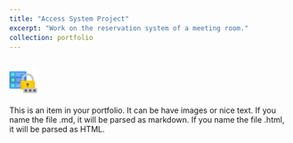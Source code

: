 ```yaml
---
title: "Access System Project"
excerpt: "Work on the reservation system of a meeting room."
collection: portfolio
---
```


<br/><img src='/images/password-code.png' width="50" height="50">

This is an item in your portfolio. It can be have images or nice text. If you name the file .md, it will be parsed as markdown. If you name the file .html, it will be parsed as HTML. 
